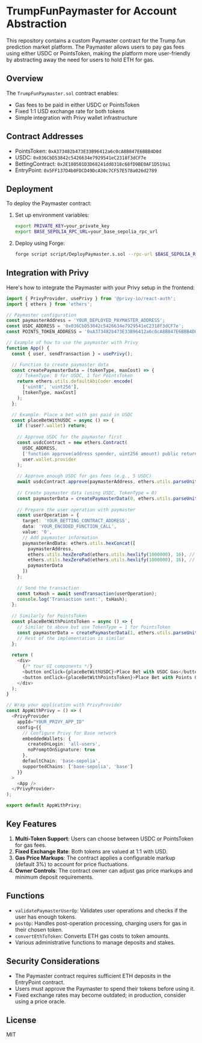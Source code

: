 # TrumpFunPaymaster for Account Abstraction

This repository contains a custom Paymaster contract for the Trump.fun prediction market platform. The Paymaster allows users to pay gas fees using either USDC or PointsToken, making the platform more user-friendly by abstracting away the need for users to hold ETH for gas.

## Overview

The `TrumpFunPaymaster.sol` contract enables:

- Gas fees to be paid in either USDC or PointsToken
- Fixed 1:1 USD exchange rate for both tokens
- Simple integration with Privy wallet infrastructure

## Contract Addresses

- PointsToken: `0xA373482b473E33B96412a6c0cA8B847E6BBB4D0d`
- USDC: `0x036CbD53842c5426634e7929541eC2318f3dCF7e`
- BettingContract: `0x2E180501D3D68241dd0318c68fD9BE0AF1D519a1`
- EntryPoint: `0x5FF137D4b0FDCD49DcA30c7CF57E578a026d2789`

## Deployment

To deploy the Paymaster contract:

1. Set up environment variables:
   ```bash
   export PRIVATE_KEY=your_private_key
   export BASE_SEPOLIA_RPC_URL=your_base_sepolia_rpc_url
   ```

2. Deploy using Forge:
   ```bash
   forge script script/DeployPaymaster.s.sol --rpc-url $BASE_SEPOLIA_RPC_URL --broadcast
   ```

## Integration with Privy

Here's how to integrate the Paymaster with your Privy setup in the frontend:

```typescript
import { PrivyProvider, usePrivy } from '@privy-io/react-auth';
import { ethers } from 'ethers';

// Paymaster configuration
const paymasterAddress = 'YOUR_DEPLOYED_PAYMASTER_ADDRESS';
const USDC_ADDRESS = '0x036CbD53842c5426634e7929541eC2318f3dCF7e';
const POINTS_TOKEN_ADDRESS = '0xA373482b473E33B96412a6c0cA8B847E6BBB4D0d';

// Example of how to use the paymaster with Privy
function App() {
  const { user, sendTransaction } = usePrivy();

  // Function to create paymaster data
  const createPaymasterData = (tokenType, maxCost) => {
    // TokenType: 0 for USDC, 1 for PointsToken
    return ethers.utils.defaultAbiCoder.encode(
      ['uint8', 'uint256'],
      [tokenType, maxCost]
    );
  };

  // Example: Place a bet with gas paid in USDC
  const placeBetWithUSDC = async () => {
    if (!user?.wallet) return;
    
    // Approve USDC for the paymaster first
    const usdcContract = new ethers.Contract(
      USDC_ADDRESS,
      ['function approve(address spender, uint256 amount) public returns (bool)'],
      user.wallet.provider
    );
    
    // Approve enough USDC for gas fees (e.g., 5 USDC)
    await usdcContract.approve(paymasterAddress, ethers.utils.parseUnits('5', 6));
    
    // Create paymaster data (using USDC, TokenType = 0)
    const paymasterData = createPaymasterData(0, ethers.utils.parseUnits('5', 6));
    
    // Prepare the user operation with paymaster
    const userOperation = {
      target: 'YOUR_BETTING_CONTRACT_ADDRESS',
      data: 'YOUR_ENCODED_FUNCTION_CALL',
      value: '0',
      // Add paymaster information
      paymasterAndData: ethers.utils.hexConcat([
        paymasterAddress,
        ethers.utils.hexZeroPad(ethers.utils.hexlify(1000000), 16), // Gas limit
        ethers.utils.hexZeroPad(ethers.utils.hexlify(1000000), 16), // Verification gas limit
        paymasterData
      ])
    };
    
    // Send the transaction
    const txHash = await sendTransaction(userOperation);
    console.log('Transaction sent:', txHash);
  };
  
  // Similarly for PointsToken
  const placeBetWithPointsToken = async () => {
    // Similar to above but use TokenType = 1 for PointsToken
    const paymasterData = createPaymasterData(1, ethers.utils.parseUnits('5', 6));
    // Rest of the implementation is similar
  };
  
  return (
    <div>
      {/* Your UI components */}
      <button onClick={placeBetWithUSDC}>Place Bet with USDC Gas</button>
      <button onClick={placeBetWithPointsToken}>Place Bet with Points Gas</button>
    </div>
  );
}

// Wrap your application with PrivyProvider
const AppWithPrivy = () => (
  <PrivyProvider
    appId="YOUR_PRIVY_APP_ID"
    config={{
      // Configure Privy for Base network
      embeddedWallets: {
        createOnLogin: 'all-users',
        noPromptOnSignature: true
      },
      defaultChain: 'base-sepolia',
      supportedChains: ['base-sepolia', 'base']
    }}
  >
    <App />
  </PrivyProvider>
);

export default AppWithPrivy;
```

## Key Features

1. **Multi-Token Support**: Users can choose between USDC or PointsToken for gas fees.
2. **Fixed Exchange Rate**: Both tokens are valued at 1:1 with USD.
3. **Gas Price Markups**: The contract applies a configurable markup (default 3%) to account for price fluctuations.
4. **Owner Controls**: The contract owner can adjust gas price markups and minimum deposit requirements.

## Functions

- `validatePaymasterUserOp`: Validates user operations and checks if the user has enough tokens.
- `postOp`: Handles post-operation processing, charging users for gas in their chosen token.
- `convertEthToToken`: Converts ETH gas costs to token amounts.
- Various administrative functions to manage deposits and stakes.

## Security Considerations

- The Paymaster contract requires sufficient ETH deposits in the EntryPoint contract.
- Users must approve the Paymaster to spend their tokens before using it.
- Fixed exchange rates may become outdated; in production, consider using a price oracle.

## License

MIT

